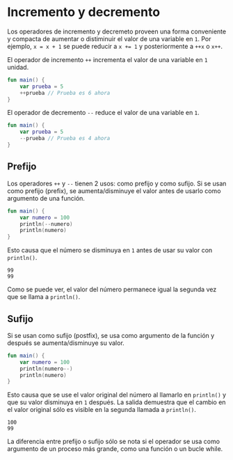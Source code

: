 # Incremento y decremento

Los operadores de incremento y decremeto proveen una forma conveniente y compacta de aumentar o distiminuir el valor de una variable en `1`.
Por ejemplo, `x = x + 1` se puede reducir a `x += 1` y posteriormente a `++x` o `x++`.

El operador de incremento `++` incrementa el valor de una variable en `1` unidad.

```kotlin
fun main() {
    var prueba = 5
    ++prueba // Prueba es 6 ahora
}
```

El operador de decremento `--` reduce el valor de una variable en `1`.

```kotlin
fun main() {
    var prueba = 5
    --prueba // Prueba es 4 ahora
}
```

## Prefijo

Los operadores `++` y `--` tienen 2 usos: como prefijo y como sufijo.
Si se usan como prefijo (prefix), se aumenta/disminuye el valor antes de usarlo como argumento de una función.

```kotlin
fun main() {
    var numero = 100
    println(--numero)
    println(numero)
}
```

Esto causa que el número se disminuya en `1` antes de usar su valor con `println()`.

```text
99
99
```

Como se puede ver, el valor del número permanece igual la segunda vez que se llama a `println()`.

## Sufijo

Si se usan como sufijo (postfix), se usa como argumento de la función y después se aumenta/disminuye su valor.

```kotlin
fun main() {
    var numero = 100
    println(numero--)
    println(numero)
}
```

Esto causa que se use el valor original del número al llamarlo en `println()` y que su valor disminuya en `1` después.
La salida demuestra que el cambio en el valor original sólo es visible en la segunda llamada a `println()`.

```text
100
99
```

La diferencia entre prefijo o sufijo sólo se nota si el operador se usa como argumento de un proceso más grande, como una función o un bucle while.
